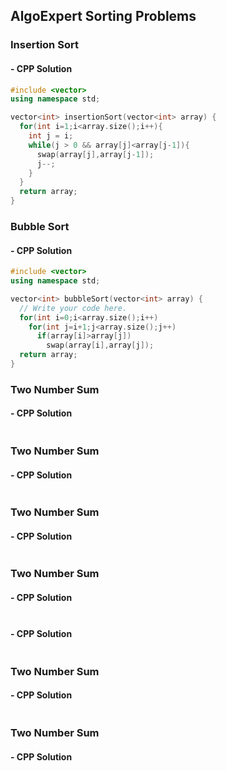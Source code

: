 ## AlgoExpert Sorting Problems

### Insertion Sort

#### - CPP Solution
```cpp
#include <vector>
using namespace std;

vector<int> insertionSort(vector<int> array) {
  for(int i=1;i<array.size();i++){
    int j = i;
    while(j > 0 && array[j]<array[j-1]){
      swap(array[j],array[j-1]);
      j--;
    }
  }
  return array;
}
```
### Bubble Sort

#### - CPP Solution
```cpp
#include <vector>
using namespace std;

vector<int> bubbleSort(vector<int> array) {
  // Write your code here.
  for(int i=0;i<array.size();i++)
    for(int j=i+1;j<array.size();j++)
      if(array[i]>array[j])
        swap(array[i],array[j]);
  return array;
}
```
### Two Number Sum

#### - CPP Solution
```cpp

```
### Two Number Sum

#### - CPP Solution
```cpp

```
### Two Number Sum

#### - CPP Solution
```cpp

```
### Two Number Sum

#### - CPP Solution
```cpp

```
### 

#### - CPP Solution
```cpp

```
### Two Number Sum

#### - CPP Solution
```cpp

```
### Two Number Sum

#### - CPP Solution
```cpp

```
